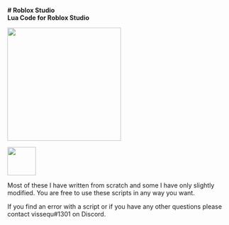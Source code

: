 <b># Roblox Studio</b><br>
<b>Lua Code for Roblox Studio</b>

<a href="https://vissequ.com" target="_blank"><img src="https://vissequ.com/images/vissequ_studios_logo.png" height="256" width="256"></img></a>

<a href="https://discord.com/invite/Y39axAq" target="_blank"><img src="https://vissequ.com/images/discord.png" height="64" width="64"></img></a>

Most of these I have written from scratch and some I have only slightly modified. You are free to use these scripts in any way you want.

If you find an error with a script or if you have any other questions please contact vissequ#1301 on Discord.
